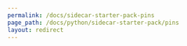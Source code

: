 ```yaml
---
permalink: /docs/sidecar-starter-pack-pins
page_path: /docs/python/sidecar-starter-pack/pins
layout: redirect
---
```

